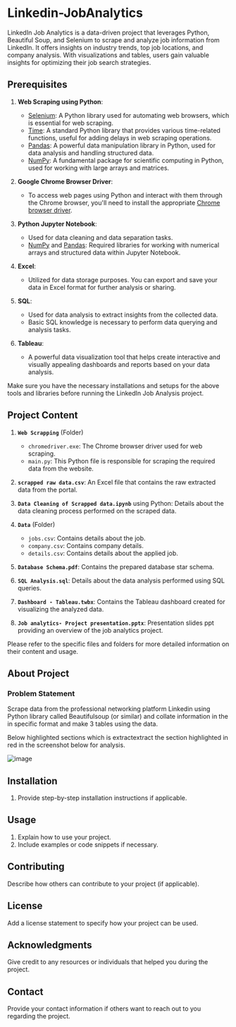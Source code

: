 # Linkedin-JobAnalytics
LinkedIn Job Analytics is a data-driven project that leverages Python, Beautiful Soup, and Selenium to scrape and analyze job information from LinkedIn. It offers insights on industry trends, top job locations, and company analysis. With visualizations and tables, users gain valuable insights for optimizing their job search strategies.




## Prerequisites

1. **Web Scraping using Python**:
   - [Selenium](https://www.selenium.dev/): A Python library used for automating web browsers, which is essential for web scraping.
   - [Time](https://docs.python.org/3/library/time.html): A standard Python library that provides various time-related functions, useful for adding delays in web scraping operations.
   - [Pandas](https://pandas.pydata.org/): A powerful data manipulation library in Python, used for data analysis and handling structured data.
   - [NumPy](https://numpy.org/): A fundamental package for scientific computing in Python, used for working with large arrays and matrices.

2. **Google Chrome Browser Driver**:
   - To access web pages using Python and interact with them through the Chrome browser, you'll need to install the appropriate [Chrome browser driver](https://sites.google.com/a/chromium.org/chromedriver/).

3. **Python Jupyter Notebook**:
   - Used for data cleaning and data separation tasks.
   - [NumPy](https://numpy.org/) and [Pandas](https://pandas.pydata.org/): Required libraries for working with numerical arrays and structured data within Jupyter Notebook.

4. **Excel**:
   - Utilized for data storage purposes. You can export and save your data in Excel format for further analysis or sharing.

5. **SQL**:
   - Used for data analysis to extract insights from the collected data.
   - Basic SQL knowledge is necessary to perform data querying and analysis tasks.

6. **Tableau**:
   - A powerful data visualization tool that helps create interactive and visually appealing dashboards and reports based on your data analysis.

Make sure you have the necessary installations and setups for the above tools and libraries before running the LinkedIn Job Analysis project.



## Project Content

1. **`Web Scrapping`** (Folder)
   - `chromedriver.exe`: The Chrome browser driver used for web scraping.
   - `main.py`: This Python file is responsible for scraping the required data from the website.

2. **`scrapped raw data.csv`**: An Excel file that contains the raw extracted data from the portal.

3. **`Data Cleaning of Scrapped data.ipynb`** using Python: Details about the data cleaning process performed on the scraped data.

4. **`Data`** (Folder)
   - `jobs.csv`: Contains details about the job.
   - `company.csv`: Contains company details.
   - `details.csv`: Contains details about the applied job.

5. **`Database Schema.pdf`**: Contains the prepared database star schema.

6. **`SQL Analysis.sql`**: Details about the data analysis performed using SQL queries.

7. **`Dashboard - Tableau.twbx`**: Contains the Tableau dashboard created for visualizing the analyzed data.

8. **`Job analytics- Project presentation.pptx`**: Presentation slides ppt providing an overview of the job analytics project.

Please refer to the specific files and folders for more detailed information on their content and usage.


## About Project

### Problem Statement
Scrape data from the professional networking platform Linkedin using Python library called Beautifulsoup (or similar) and collate information in the in specific format and make 3 tables using the data.

Below highlighted sections which is extractextract the section highlighted in red in the screenshot below for analysis.

![image](https://github.com/prashantmane572/Linkedin-JobAnalytics/assets/126981770/ee38ce6a-d63b-4207-b3db-dae53b255bc3)




## Installation

1. Provide step-by-step installation instructions if applicable.



## Usage

1. Explain how to use your project.
2. Include examples or code snippets if necessary.



## Contributing

Describe how others can contribute to your project (if applicable).



## License

Add a license statement to specify how your project can be used.



## Acknowledgments

Give credit to any resources or individuals that helped you during the project.



## Contact

Provide your contact information if others want to reach out to you regarding the project.
